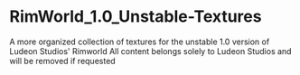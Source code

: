 # RimWorld_1.0_Unstable-Textures
A more organized collection of textures for the unstable 1.0 version of Ludeon Studios' Rimworld All content belongs solely to Ludeon Studios and will be removed if requested
